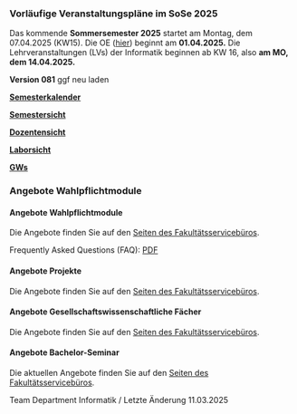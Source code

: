 ### **Vorläufige Veranstaltungspläne im SoSe 2025** ###

Das kommende **Sommersemester 2025** startet am Montag, dem 07.04.2025 (KW15).
 Die OE ([hier](https://oe.informatik.haw-hamburg.de/)) beginnt am **01.04.2025.**
 Die Lehrveranstaltungen (LVs) der Informatik beginnen ab KW 16, also **am MO, dem 14.04.2025.**

**Version 081**
 ggf neu laden

**[Semesterkalender](/fileadmin/TI-I/PDF/veranstaltungsplaene/Kalender.pdf)**

**[Semestersicht](/fileadmin/TI-I/PDF/veranstaltungsplaene/Sem_I.pdf)**

**[Dozentensicht](/fileadmin/TI-I/PDF/veranstaltungsplaene/Doz_I.pdf)**

**[Laborsicht](/fileadmin/TI-I/PDF/veranstaltungsplaene/Lab_I.pdf)**

**[GWs](/fileadmin/TI-I/PDF/veranstaltungsplaene/GW_I.pdf)**

### Angebote Wahlpflichtmodule ###

####  Angebote Wahlpflichtmodule  ####

Die Angebote finden Sie auf den [Seiten des Fakultätsservicebüros](/hochschule/technik-und-informatik/studium-und-lehre/fakultaetsservicebuero/wahlbereich/).

Frequently Asked Questions (FAQ): [PDF](/fileadmin/TI-I/PDF/wahlbereich/WP-Info-zu-25SoSe-v1.pdf)

####  Angebote Projekte  ####

Die Angebote finden Sie auf den [Seiten des Fakultätsservicebüros](/hochschule/technik-und-informatik/studium-und-lehre/fakultaetsservicebuero/wahlbereich/).

####  Angebote Gesellschaftswissenschaftliche Fächer  ####

Die Angebote finden Sie auf den [Seiten des Fakultätsservicebüros](/hochschule/technik-und-informatik/studium-und-lehre/fakultaetsservicebuero/wahlbereich/).

####  Angebote Bachelor-Seminar  ####

Die aktuellen Angebote finden Sie auf den [Seiten des Fakultätsservicebüros](/hochschule/technik-und-informatik/studium-und-lehre/fakultaetsservicebuero/wahlbereich/).

 Team Department Informatik / Letzte Änderung 11.03.2025
